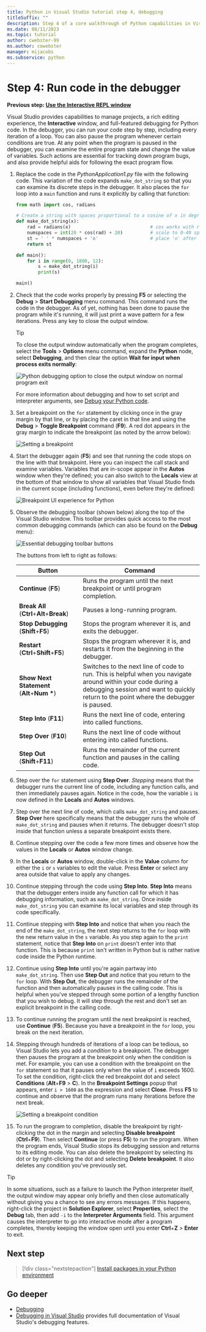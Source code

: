 ```yaml
---
title: Python in Visual Studio tutorial step 4, debugging
titleSuffix: ""
description: Step 4 of a core walkthrough of Python capabilities in Visual Studio that demonstrates how to run Python code in the debugger.
ms.date: 08/11/2023
ms.topic: tutorial
author: cwebster-99
ms.author: cowebster
manager: mijacobs
ms.subservice: python
---
```


# Step 4: Run code in the debugger

**Previous step: [Use the Interactive REPL window](tutorial-working-with-python-in-visual-studio-step-03-interactive-repl.md)**

Visual Studio provides capabilities to manage projects, a rich editing experience, the **Interactive** window, and full-featured debugging for Python code. In the debugger, you can run your code step by step, including every iteration of a loop. You can also pause the program whenever certain conditions are true. At any point when the program is paused in the debugger, you can examine the entire program state and change the value of variables. Such actions are essential for tracking down program bugs, and also provide helpful aids for following the exact program flow.

1. Replace the code in the _PythonApplication1.py_ file with the following code. This variation of the code expands `make_dot_string` so that you can examine its discrete steps in the debugger. It also places the `for` loop into a `main` function and runs it explicitly by calling that function:

   ```python
   from math import cos, radians

   # Create a string with spaces proportional to a cosine of x in degrees
   def make_dot_string(x):
       rad = radians(x)                             # cos works with radians
       numspaces = int(20 * cos(rad) + 20)          # scale to 0-40 spaces
       st = ' ' * numspaces + 'o'                   # place 'o' after the spaces
       return st

   def main():
       for i in range(0, 1800, 12):
           s = make_dot_string(i)
           print(s)

   main()
   ```

1. Check that the code works properly by pressing **F5** or selecting the **Debug** > **Start Debugging** menu command. This command runs the code in the debugger. As of yet, nothing has been done to pause the program while it's running, it will just print a wave pattern for a few iterations. Press any key to close the output window.

   > [!Tip]
   > To close the output window automatically when the program completes, select the **Tools** > **Options** menu command, expand the **Python** node, select **Debugging**, and then clear the option **Wait for input when process exits normally**:
   >
   > ![Python debugging option to close the output window on normal program exit](media/vs-getting-started-python-22-debugging5.png)
   >
   > For more information about debugging and how to set script and interpreter arguments, see [Debug your Python code](debugging-python-in-visual-studio.md).

1. Set a breakpoint on the `for` statement by clicking once in the gray margin by that line, or by placing the caret in that line and using the **Debug** > **Toggle Breakpoint** command (**F9**). A red dot appears in the gray margin to indicate the breakpoint (as noted by the arrow below):

   ![Setting a breakpoint](media/vs-getting-started-python-18-debugging1.png)

1. Start the debugger again (**F5**) and see that running the code stops on the line with that breakpoint. Here you can inspect the call stack and examine variables. Variables that are in-scope appear in the **Autos** window when they're defined; you can also switch to the **Locals** view at the bottom of that window to show all variables that Visual Studio finds in the current scope (including functions), even before they're defined:

   ![Breakpoint UI experience for Python](media/vs-getting-started-python-19-debugging2b.png)

1. Observe the debugging toolbar (shown below) along the top of the Visual Studio window. This toolbar provides quick access to the most common debugging commands (which can also be found on the **Debug** menu):

   ![Essential debugging toolbar buttons](media/vs-getting-started-python-20-debugging3.png)

   The buttons from left to right as follows:

   | Button                                           | Command                                                                                                                                                                                              |
   | ------------------------------------------------ | ---------------------------------------------------------------------------------------------------------------------------------------------------------------------------------------------------- |
   | **Continue** (**F5**)                            | Runs the program until the next breakpoint or until program completion.                                                                                                                              |
   | **Break All** (**Ctrl**+**Alt**+**Break**)       | Pauses a long-running program.                                                                                                                                                                       |
   | **Stop Debugging** (**Shift**+**F5**)            | Stops the program wherever it is, and exits the debugger.                                                                                                                                            |
   | **Restart** (**Ctrl**+**Shift**+**F5**)          | Stops the program wherever it is, and restarts it from the beginning in the debugger.                                                                                                                |
   | **Show Next Statement** (**Alt**+**Num** **\***) | Switches to the next line of code to run. This is helpful when you navigate around within your code during a debugging session and want to quickly return to the point where the debugger is paused. |
   | **Step Into** (**F11**)                          | Runs the next line of code, entering into called functions.                                                                                                                                          |
   | **Step Over** (**F10**)                          | Runs the next line of code without entering into called functions.                                                                                                                                   |
   | **Step Out** (**Shift**+**F11**)                 | Runs the remainder of the current function and pauses in the calling code.                                                                                                                           |

1. Step over the `for` statement using **Step Over**. _Stepping_ means that the debugger runs the current line of code, including any function calls, and then immediately pauses again. Notice in the code, how the variable `i` is now defined in the **Locals** and **Autos** windows.

1. Step over the next line of code, which calls `make_dot_string` and pauses. **Step Over** here specifically means that the debugger runs the whole of `make_dot_string` and pauses when it returns. The debugger doesn't stop inside that function unless a separate breakpoint exists there.

1. Continue stepping over the code a few more times and observe how the values in the **Locals** or **Autos** window change.

1. In the **Locals** or **Autos** window, double-click in the **Value** column for either the `i` or `s` variables to edit the value. Press **Enter** or select any area outside that value to apply any changes.

1. Continue stepping through the code using **Step Into**. **Step Into** means that the debugger enters inside any function call for which it has debugging information, such as `make_dot_string`. Once inside `make_dot_string` you can examine its local variables and step through its code specifically.

1. Continue stepping with **Step Into** and notice that when you reach the end of the `make_dot_string`, the next step returns to the `for` loop with the new return value in the `s` variable. As you step again to the `print` statement, notice that **Step Into** on `print` doesn't enter into that function. This is because `print` isn't written in Python but is rather native code inside the Python runtime.

1. Continue using **Step Into** until you're again partway into `make_dot_string`. Then use **Step Out** and notice that you return to the `for` loop. With **Step Out**, the debugger runs the remainder of the function and then automatically pauses in the calling code. This is helpful when you've stepped through some portion of a lengthy function that you wish to debug. It will step through the rest and don't set an explicit breakpoint in the calling code.

1. To continue running the program until the next breakpoint is reached, use **Continue** (**F5**). Because you have a breakpoint in the `for` loop, you break on the next iteration.

1. Stepping through hundreds of iterations of a loop can be tedious, so Visual Studio lets you add a _condition_ to a breakpoint. The debugger then pauses the program at the breakpoint only when the condition is met. For example, you can use a condition with the breakpoint on the `for` statement so that it pauses only when the value of `i` exceeds 1600. To set the condition, right-click the red breakpoint dot and select **Conditions** (**Alt**+**F9** > **C**). In the **Breakpoint Settings** popup that appears, enter `i > 1600` as the expression and select **Close**. Press **F5** to continue and observe that the program runs many iterations before the next break.

   ![Setting a breakpoint condition](media/vs-getting-started-python-21-debugging4.png)

1. To run the program to completion, disable the breakpoint by right-clicking the dot in the margin and selecting **Disable breakpoint** (**Ctrl**+**F9**). Then select **Continue** (or press **F5**) to run the program. When the program ends, Visual Studio stops its debugging session and returns to its editing mode. You can also delete the breakpoint by selecting its dot or by right-clicking the dot and selecting **Delete breakpoint**. It also deletes any condition you've previously set.

> [!Tip]
> In some situations, such as a failure to launch the Python interpreter itself, the output window may appear only briefly and then close automatically without giving you a chance to see any errors messages. If this happens, right-click the project in **Solution Explorer**, select **Properties**, select the **Debug** tab, then add `-i` to the **Interpreter Arguments** field. This argument causes the interpreter to go into interactive mode after a program completes, thereby keeping the window open until you enter **Ctrl**+**Z** > **Enter** to exit.

## Next step

> [!div class="nextstepaction"]
> [Install packages in your Python environment](tutorial-working-with-python-in-visual-studio-step-05-installing-packages.md)

## Go deeper

- [Debugging](debugging-python-in-visual-studio.md)
- [Debugging in Visual Studio](../debugger/debugger-feature-tour.md) provides full documentation of Visual Studio's debugging features.
